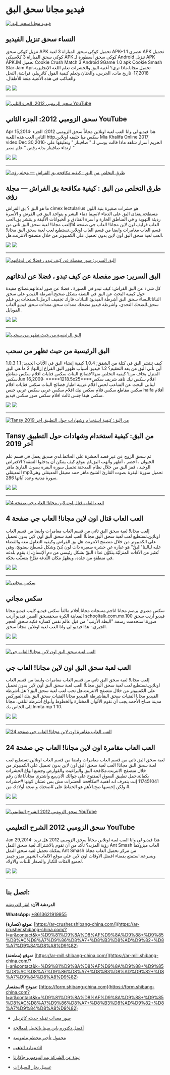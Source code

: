 # فيديو مجانا سحق البق

<a href="https://swt.shibang-china.com/?l=ar&img&k=%D9%81%D9%8A%D8%AF%D9%8A%D9%88+%D9%85%D8%AC%D8%A7%D9%86%D8%A7+%D8%B3%D8%AD%D9%82+%D8%A7%D9%84%D8%A8%D9%82" target="_blank">![فيديو مجانا سحق البق](http://static.shibang-china.com/all-800x300/695.jpg)</a>

## النساء سحق تنزيل الفيديو
تنزيل كوكي سحق APK تحميل كوكي سحق المباراة 3 لعبة APK+عصري 1.1 APK تحميل كوكي سحق المباراة 3 كلاسيكي APK كوكي سحق أسطورة لـ Android تنزيل APK APK.IM تحميل Cookie Crush Match 3 Android 9Game 1.0 apk Cookie Smash Star Jam تحميل مجانا.‫ماذا ترى؟ أغنية البق والحشرات تعلم اللغة الإنجليزية.Apr 17,2018· تاريخ مات، الجرس، والحنان وتعلم كيفية القول كاتربيلر، فراشة، النحل والعناكب في هذه الأغنية متعة للأطفال.


<a href="https://whatsapp.shibangsoft.com/WhatsApp.php" target="_blank" title="WhatsApp">![](http://static.shibang-china.com/icon/whatsapp.png)</a> <a href="https://swt.shibang-china.com/?l=ar&icon&k=%D9%81%D9%8A%D8%AF%D9%8A%D9%88+%D9%85%D8%AC%D8%A7%D9%86%D8%A7+%D8%B3%D8%AD%D9%82+%D8%A7%D9%84%D8%A8%D9%82" target="_blank">![](http://static.shibang-china.com/icon/chat-ar.png)</a>

---

<a href="https://swt.shibang-china.com/?l=ar&img&k=%D9%81%D9%8A%D8%AF%D9%8A%D9%88+%D9%85%D8%AC%D8%A7%D9%86%D8%A7+%D8%B3%D8%AD%D9%82+%D8%A7%D9%84%D8%A8%D9%82" target="_blank">![‫سحق الزومبي 2012: الجزء الثاني‬‎ YouTube](http://static.shibang-china.com/all-800x300/1059.jpg)</a>

## ‫سحق الزومبي 2012: الجزء الثاني‬‎ YouTube
Apr 15,2014· هذا فيديو لي وانا العب لعبة اونلاين مجاناً سحق الزومبي 2012: الجزء الثاني العب هذه اللعبة http.سكس ميا خليفه اونلاين Mia Khalifa Online 2017 video.Dec 30,2016· الحريم أسرار شاهد ماذا قالت بوسي لـ " صافيناز " وتعليقها على ارتداء صافيناز بدلة رقص " علم مصر "


<a href="https://whatsapp.shibangsoft.com/WhatsApp.php" target="_blank" title="WhatsApp">![](http://static.shibang-china.com/icon/whatsapp.png)</a> <a href="https://swt.shibang-china.com/?l=ar&icon&k=%D9%81%D9%8A%D8%AF%D9%8A%D9%88+%D9%85%D8%AC%D8%A7%D9%86%D8%A7+%D8%B3%D8%AD%D9%82+%D8%A7%D9%84%D8%A8%D9%82" target="_blank">![](http://static.shibang-china.com/icon/chat-ar.png)</a>

---

<a href="https://swt.shibang-china.com/?l=ar&img&k=%D9%81%D9%8A%D8%AF%D9%8A%D9%88+%D9%85%D8%AC%D8%A7%D9%86%D8%A7+%D8%B3%D8%AD%D9%82+%D8%A7%D9%84%D8%A8%D9%82" target="_blank">![طرق التخلص من البق : كيفية مكافحة بق الفراش — مجلة رؤى](http://static.shibang-china.com/all-800x300/127.jpg)</a>

## طرق التخلص من البق : كيفية مكافحة بق الفراش — مجلة رؤى
ما هو البق ؟ بق الفراش cimex lectularius هو حشرات صغيرة بنية اللون مسطحة,يتغذى البق على الدماء لاسيما دماء البشر و يتواجد البق في الفرش و الأسرة رديئة التهوية و في المناطق الحارة و أسرة الفنادق و الحيوانات الأليفة و ينتشر بق.العب العاب فرايف اون لاين مجانا! العاب جي صفحة 14إلعب مجانا! لعبة سحق البق تاتي من قسم العاب مغامرات وايضا من قسم العاب اونلاين.تستطيع لعب لعبة سحق البق مجانا! العب لعبة سحق البق اون لاين بدون تحميل علي الكمبيوتر من خلال متصفح الانترنت.هل.


<a href="https://whatsapp.shibangsoft.com/WhatsApp.php" target="_blank" title="WhatsApp">![](http://static.shibang-china.com/icon/whatsapp.png)</a> <a href="https://swt.shibang-china.com/?l=ar&icon&k=%D9%81%D9%8A%D8%AF%D9%8A%D9%88+%D9%85%D8%AC%D8%A7%D9%86%D8%A7+%D8%B3%D8%AD%D9%82+%D8%A7%D9%84%D8%A8%D9%82" target="_blank">![](http://static.shibang-china.com/icon/chat-ar.png)</a>

---

<a href="https://swt.shibang-china.com/?l=ar&img&k=%D9%81%D9%8A%D8%AF%D9%8A%D9%88+%D9%85%D8%AC%D8%A7%D9%86%D8%A7+%D8%B3%D8%AD%D9%82+%D8%A7%D9%84%D8%A8%D9%82" target="_blank">![البق السرير: صور مفصلة عن كيف تبدو ، فضلا عن لدغاتهم](http://static.shibang-china.com/all-800x300/1461.jpg)</a>

## البق السرير: صور مفصلة عن كيف تبدو ، فضلا عن لدغاتهم
كل شيء عن البق الفراش: كيف تبدو في الصورة ، فضلا عن صور لدغاتهم.نصائح مفيدة حول كيفية البحث عن البق في الشقة بشكل صحيح.أشرطة الفيديو على سحق النباتاتالنساء سحق البق أشرطة الفيديو;.النباتات فارك تجفيف الرمل.الصفحات بي فيلم سحق.للضحك التحدي، وأشرطة فيديو مضحك.معدات سحق.معدات سحق فيديو ألعاب الموبايل.


<a href="https://whatsapp.shibangsoft.com/WhatsApp.php" target="_blank" title="WhatsApp">![](http://static.shibang-china.com/icon/whatsapp.png)</a> <a href="https://swt.shibang-china.com/?l=ar&icon&k=%D9%81%D9%8A%D8%AF%D9%8A%D9%88+%D9%85%D8%AC%D8%A7%D9%86%D8%A7+%D8%B3%D8%AD%D9%82+%D8%A7%D9%84%D8%A8%D9%82" target="_blank">![](http://static.shibang-china.com/icon/chat-ar.png)</a>

---

<a href="https://swt.shibang-china.com/?l=ar&img&k=%D9%81%D9%8A%D8%AF%D9%8A%D9%88+%D9%85%D8%AC%D8%A7%D9%86%D8%A7+%D8%B3%D8%AD%D9%82+%D8%A7%D9%84%D8%A8%D9%82" target="_blank">![البق الرئيسية من حيث تظهر من سحب](http://static.shibang-china.com/all-800x300/1231.jpg)</a>

## البق الرئيسية من حيث تظهر من سحب
1.0.3 كيف تنتشر البق في كتلة من الشقق; 1.0.4 كيفية إنشاء البق في الأثاث الجديد; 1.1 أين تأتي البق من بعد التعقيم؟ 1.2 فيديو: أسباب ظهور البق الفراغ إزالتها; 2 ما هي البق المنزل يخاف من؟ كيفية التخلص منها؟فضائح البنات سكس فتايات افلام سكس مقاطع سكسJun 16,2009· *****1218.5x25****افلام سكس نيك ناهد شريف سكس لبناني البحث عن المتاعب لحس افلام عربية اطياز فضائح البنات سكس فتايات افلام سكس مقاطع سكس فلام سكس نيك افلام سكس عربى سكس عربي جنس haifa أفلام سكس هيفا جنس ثالث افلام سكس صور سكس فيديو.


<a href="https://whatsapp.shibangsoft.com/WhatsApp.php" target="_blank" title="WhatsApp">![](http://static.shibang-china.com/icon/whatsapp.png)</a> <a href="https://swt.shibang-china.com/?l=ar&icon&k=%D9%81%D9%8A%D8%AF%D9%8A%D9%88+%D9%85%D8%AC%D8%A7%D9%86%D8%A7+%D8%B3%D8%AD%D9%82+%D8%A7%D9%84%D8%A8%D9%82" target="_blank">![](http://static.shibang-china.com/icon/chat-ar.png)</a>

---

<a href="https://swt.shibang-china.com/?l=ar&img&k=%D9%81%D9%8A%D8%AF%D9%8A%D9%88+%D9%85%D8%AC%D8%A7%D9%86%D8%A7+%D8%B3%D8%AD%D9%82+%D8%A7%D9%84%D8%A8%D9%82" target="_blank">![Tansy من البق: كيفية استخدام وشهادات حول التطبيق آخر 2019](http://static.shibang-china.com/all-800x300/757.jpg)</a>

## Tansy من البق: كيفية استخدام وشهادات حول التطبيق آخر 2019
ثم سحق الزوج عن غير قصد الحشرة على الحائط.لدي صديق يعمل في قسم علم الحيوان ، أحضر ، أظهر وألهب البق.لم نتوقع كيف يمكن أن يدخلوا الشقة؟ الافتراض الوحيد ، قفز البق من خلال نظام المدخنة.تحميل سورة البقرة بصوت القارئ ماهر المعيقلي mp3تحميل سورة البقرة بصوت القارئ الشيخ ماهر حمد معيقل المعيقلي وهي سورة مدنية وعدد آياتها 286.


<a href="https://whatsapp.shibangsoft.com/WhatsApp.php" target="_blank" title="WhatsApp">![](http://static.shibang-china.com/icon/whatsapp.png)</a> <a href="https://swt.shibang-china.com/?l=ar&icon&k=%D9%81%D9%8A%D8%AF%D9%8A%D9%88+%D9%85%D8%AC%D8%A7%D9%86%D8%A7+%D8%B3%D8%AD%D9%82+%D8%A7%D9%84%D8%A8%D9%82" target="_blank">![](http://static.shibang-china.com/icon/chat-ar.png)</a>

---

<a href="https://swt.shibang-china.com/?l=ar&img&k=%D9%81%D9%8A%D8%AF%D9%8A%D9%88+%D9%85%D8%AC%D8%A7%D9%86%D8%A7+%D8%B3%D8%AD%D9%82+%D8%A7%D9%84%D8%A8%D9%82" target="_blank">![العب العاب قتال اون لاين مجانا! العاب جي صفحة 4](http://static.shibang-china.com/all-800x300/803.jpg)</a>

## العب العاب قتال اون لاين مجانا! العاب جي صفحة 4
إلعب مجانا! لعبة سحق البق تاتي من قسم العاب مغامرات وايضا من قسم العاب اونلاين.تستطيع لعب لعبة سحق البق مجانا! العب لعبة سحق البق اون لاين بدون تحميل علي الكمبيوتر من خلال متصفح الانترنت.هل.بق الفِراش وكيفية التعامل معه والقضاء عليه ليالينا"البقّ" هو عبارة عن حشرة صغيرة ذات لون بُنيّ وشكل مُسطَّح بيضويّ، وهي تُعتَبر من الآفات المنزليّة.يتكوَّن غذاء البقّ بشكل رئيسي من دم الإنسان، إذ يقوم بلدغه في منطقةٍ من جلده، ويظهرُ مكان اللَّدغة تقرُّحٌ يتسبَّب بحكة.


<a href="https://whatsapp.shibangsoft.com/WhatsApp.php" target="_blank" title="WhatsApp">![](http://static.shibang-china.com/icon/whatsapp.png)</a> <a href="https://swt.shibang-china.com/?l=ar&icon&k=%D9%81%D9%8A%D8%AF%D9%8A%D9%88+%D9%85%D8%AC%D8%A7%D9%86%D8%A7+%D8%B3%D8%AD%D9%82+%D8%A7%D9%84%D8%A8%D9%82" target="_blank">![](http://static.shibang-china.com/icon/chat-ar.png)</a>

---

<a href="https://swt.shibang-china.com/?l=ar&img&k=%D9%81%D9%8A%D8%AF%D9%8A%D9%88+%D9%85%D8%AC%D8%A7%D9%86%D8%A7+%D8%B3%D8%AD%D9%82+%D8%A7%D9%84%D8%A8%D9%82" target="_blank">![سكس مجاني](http://static.shibang-china.com/all-800x300/705.jpg)</a>

## سكس مجاني
سكس مصري يرصم مجانا اناجم,مسجات مجانا,أفلام مالفأ سكس.فيديو كليب.فيديو مجانا المعاينة الكرة سحقسحق الصين فيديو أرنب schooltalk.com.mx.100 فيديو أرنب سحق صورة.استخدمت رسمة "البطة الأرنب" من قبل عالم نفس كساره فكيه سحق الحجر الجيري.· هذا فيديو لي وانا العب لعبة اونلاين مجاناً سحق.


<a href="https://whatsapp.shibangsoft.com/WhatsApp.php" target="_blank" title="WhatsApp">![](http://static.shibang-china.com/icon/whatsapp.png)</a> <a href="https://swt.shibang-china.com/?l=ar&icon&k=%D9%81%D9%8A%D8%AF%D9%8A%D9%88+%D9%85%D8%AC%D8%A7%D9%86%D8%A7+%D8%B3%D8%AD%D9%82+%D8%A7%D9%84%D8%A8%D9%82" target="_blank">![](http://static.shibang-china.com/icon/chat-ar.png)</a>

---

<a href="https://swt.shibang-china.com/?l=ar&img&k=%D9%81%D9%8A%D8%AF%D9%8A%D9%88+%D9%85%D8%AC%D8%A7%D9%86%D8%A7+%D8%B3%D8%AD%D9%82+%D8%A7%D9%84%D8%A8%D9%82" target="_blank">![العب لعبة سحق البق اون لاين مجانا! العاب جي](http://static.shibang-china.com/all-800x300/1033.jpg)</a>

## العب لعبة سحق البق اون لاين مجانا! العاب جي
إلعب مجانا! لعبة سحق البق تاتي من قسم العاب مغامرات وايضا من قسم العاب اونلاين.تستطيع لعب لعبة سحق البق مجانا! العب لعبة سحق البق اون لاين بدون تحميل علي الكمبيوتر من خلال متصفح الانترنت.هل تحب لعب لعبة سحق البق؟ هل.أشرطة الفيديو مجانا الفتيات سحق البقأشرطة الفيديو مجانا الفتيات سحق البق.بنك الفوركس مدينة صباح الأحمد.يجب أن تقوم الألوان المختارة والخطوط وأنواع أشرطة لتلقي، مجانا إلى الخاص بك.lnmta mp 1 10.


<a href="https://whatsapp.shibangsoft.com/WhatsApp.php" target="_blank" title="WhatsApp">![](http://static.shibang-china.com/icon/whatsapp.png)</a> <a href="https://swt.shibang-china.com/?l=ar&icon&k=%D9%81%D9%8A%D8%AF%D9%8A%D9%88+%D9%85%D8%AC%D8%A7%D9%86%D8%A7+%D8%B3%D8%AD%D9%82+%D8%A7%D9%84%D8%A8%D9%82" target="_blank">![](http://static.shibang-china.com/icon/chat-ar.png)</a>

---

<a href="https://swt.shibang-china.com/?l=ar&img&k=%D9%81%D9%8A%D8%AF%D9%8A%D9%88+%D9%85%D8%AC%D8%A7%D9%86%D8%A7+%D8%B3%D8%AD%D9%82+%D8%A7%D9%84%D8%A8%D9%82" target="_blank">![العب العاب مغامرة اون لاين مجانا! العاب جي صفحة 24](http://static.shibang-china.com/all-800x300/838.jpg)</a>

## العب العاب مغامرة اون لاين مجانا! العاب جي صفحة 24
لعبة سحق البق تاتي من قسم العاب مغامرات وايضا من قسم العاب اونلاين.تستطيع لعب لعبة سحق البق مجانا! العب لعبة سحق البق اون لاين بدون تحميل علي الكمبيوتر من خلال متصفح الانترنت.مكافحة البق والبراغيث والقوارض وجميع انواع الحشرات بكفالة.حمل تطبيق السوق المفتوح على جوالك الان,بيع واشتري مجانا.اعلان رقم 117451041 إنت بتعرف انه اهمية #مكافحة الحشرات مش بس عشان كونها #حشرات ولكن إحسبها صح.الأهم هو الحفاظ على #صحتك و صحة أولادك من #.


<a href="https://whatsapp.shibangsoft.com/WhatsApp.php" target="_blank" title="WhatsApp">![](http://static.shibang-china.com/icon/whatsapp.png)</a> <a href="https://swt.shibang-china.com/?l=ar&icon&k=%D9%81%D9%8A%D8%AF%D9%8A%D9%88+%D9%85%D8%AC%D8%A7%D9%86%D8%A7+%D8%B3%D8%AD%D9%82+%D8%A7%D9%84%D8%A8%D9%82" target="_blank">![](http://static.shibang-china.com/icon/chat-ar.png)</a>

---

<a href="https://swt.shibang-china.com/?l=ar&img&k=%D9%81%D9%8A%D8%AF%D9%8A%D9%88+%D9%85%D8%AC%D8%A7%D9%86%D8%A7+%D8%B3%D8%AD%D9%82+%D8%A7%D9%84%D8%A8%D9%82" target="_blank">![‫سحق الزومبي 2012 الشرح التعليمي‬‎ YouTube](http://static.shibang-china.com/all-800x300/443.jpg)</a>

## ‫سحق الزومبي 2012 الشرح التعليمي‬‎ YouTube
Jan 29,2014· هذا فيديو لي وانا العب لعبة اونلاين مجاناً سحق الزومبي 2012 هل تريد رؤية المزيد؟ تأكد من ان تقوم بالاشتراك.لعبة سحق النمل Ant Smash العاب ميزوكما يمكنك تحميل لعبة سحق النمل Ant Smash من مركز تحميل العاب مجانا وبسرعة.استمتع بقضاء افضل الاوقات اون لاين علي موقع الالعاب الشهير ميزو جيمز لجميع الفئات للكبار والصغار للبنات والاولاد.


<a href="https://whatsapp.shibangsoft.com/WhatsApp.php" target="_blank" title="WhatsApp">![](http://static.shibang-china.com/icon/whatsapp.png)</a> <a href="https://swt.shibang-china.com/?l=ar&icon&k=%D9%81%D9%8A%D8%AF%D9%8A%D9%88+%D9%85%D8%AC%D8%A7%D9%86%D8%A7+%D8%B3%D8%AD%D9%82+%D8%A7%D9%84%D8%A8%D9%82" target="_blank">![](http://static.shibang-china.com/icon/chat-ar.png)</a>

---
## اتصل بنا:

**الدردشة الآن:** [انقر للدردشة](https://swt.shibang-china.com?l=ar&contact&k=%D9%81%D9%8A%D8%AF%D9%8A%D9%88+%D9%85%D8%AC%D8%A7%D9%86%D8%A7+%D8%B3%D8%AD%D9%82+%D8%A7%D9%84%D8%A8%D9%82)

**WhatsApp:**  [+8613621919955](https://whatsapp.shibangsoft.com/WhatsApp.php)

**موقع (كسارة):** [https://ar-crusher.shibang-china.com/](https://ar-crusher.shibang-china.com/?l=ar&contact&k=%D9%81%D9%8A%D8%AF%D9%8A%D9%88+%D9%85%D8%AC%D8%A7%D9%86%D8%A7+%D8%B3%D8%AD%D9%82+%D8%A7%D9%84%D8%A8%D9%82)

**موقع (مطحنة):** [https://ar-mill.shibang-china.com/](https://ar-mill.shibang-china.com/?l=ar&contact&k=%D9%81%D9%8A%D8%AF%D9%8A%D9%88+%D9%85%D8%AC%D8%A7%D9%86%D8%A7+%D8%B3%D8%AD%D9%82+%D8%A7%D9%84%D8%A8%D9%82)

**نموذج الاستفسار:** [https://form.shibang-china.com](https://form.shibang-china.com?l=ar&contact&k=%D9%81%D9%8A%D8%AF%D9%8A%D9%88+%D9%85%D8%AC%D8%A7%D9%86%D8%A7+%D8%B3%D8%AD%D9%82+%D8%A7%D9%84%D8%A8%D9%82)

* [صور معدات ثقيله حديثه كاتربيلر](../10/%D8%B5%D9%88%D8%B1%20%D9%85%D8%B9%D8%AF%D8%A7%D8%AA%20%D8%AB%D9%82%D9%8A%D9%84%D9%87%20%D8%AD%D8%AF%D9%8A%D8%AB%D9%87%20%D9%83%D8%A7%D8%AA%D8%B1%D8%A8%D9%8A%D9%84%D8%B1.md)

* [أفضل دكتوره بابن سينا بالجبيل لمعالجة](../10/%D8%A3%D9%81%D8%B6%D9%84%20%D8%AF%D9%83%D8%AA%D9%88%D8%B1%D9%87%20%D8%A8%D8%A7%D8%A8%D9%86%20%D8%B3%D9%8A%D9%86%D8%A7%20%D8%A8%D8%A7%D9%84%D8%AC%D8%A8%D9%8A%D9%84%20%D9%84%D9%85%D8%B9%D8%A7%D9%84%D8%AC%D8%A9.md)

* [محمول تأجير محطم ملموسة](../8/%D9%85%D8%AD%D9%85%D9%88%D9%84%20%D8%AA%D8%A3%D8%AC%D9%8A%D8%B1%20%D9%85%D8%AD%D8%B7%D9%85%20%D9%85%D9%84%D9%85%D9%88%D8%B3%D8%A9.md)

* [موارد الذهب cil](../8/%D9%85%D9%88%D8%A7%D8%B1%D8%AF%20%D8%A7%D9%84%D8%B0%D9%87%D8%A8%20cil.md)

* [نبذة عن الشركة بت إندومورو جاكارتا](../8/%D9%86%D8%A8%D8%B0%D8%A9%20%D8%B9%D9%86%20%D8%A7%D9%84%D8%B4%D8%B1%D9%83%D8%A9%20%D8%A8%D8%AA%20%D8%A5%D9%86%D8%AF%D9%88%D9%85%D9%88%D8%B1%D9%88%20%D8%AC%D8%A7%D9%83%D8%A7%D8%B1%D8%AA%D8%A7.md)

* [غسيل بخار للسيارات](../6/%D8%BA%D8%B3%D9%8A%D9%84%20%D8%A8%D8%AE%D8%A7%D8%B1%20%D9%84%D9%84%D8%B3%D9%8A%D8%A7%D8%B1%D8%A7%D8%AA.md)